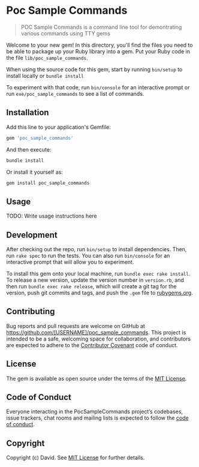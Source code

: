 # Poc Sample Commands

> POC Sample Commands is a command line tool for demontrating various commands using TTY gems

Welcome to your new gem! In this directory, you'll find the files you need to be able to package up your Ruby library into a gem. Put your Ruby code in the file `lib/poc_sample_commands`.

When using the source code for this gem, start by running `bin/setup` to install locally or `bundle install`

To experiment with that code, run `bin/console` for an interactive prompt or run `exe/poc_sample_commands` to see a list of commands.

## Installation

Add this line to your application's Gemfile:

```ruby
gem 'poc_sample_commands'
```

And then execute:

```bash
bundle install
```

Or install it yourself as:

```bash
gem install poc_sample_commands
```

## Usage

TODO: Write usage instructions here

## Development

After checking out the repo, run `bin/setup` to install dependencies. Then, run `rake spec` to run the tests. You can also run `bin/console` for an interactive prompt that will allow you to experiment.

To install this gem onto your local machine, run `bundle exec rake install`. To release a new version, update the version number in `version.rb`, and then run `bundle exec rake release`, which will create a git tag for the version, push git commits and tags, and push the `.gem` file to [rubygems.org](https://rubygems.org).

## Contributing

Bug reports and pull requests are welcome on GitHub at https://github.com/[USERNAME]/poc_sample_commands. This project is intended to be a safe, welcoming space for collaboration, and contributors are expected to adhere to the [Contributor Covenant](http://contributor-covenant.org) code of conduct.

## License

The gem is available as open source under the terms of the [MIT License](https://opensource.org/licenses/MIT).

## Code of Conduct

Everyone interacting in the PocSampleCommands project’s codebases, issue trackers, chat rooms and mailing lists is expected to follow the [code of conduct](https://github.com/[USERNAME]/poc_sample_commands/blob/master/CODE_OF_CONDUCT.md).

## Copyright

Copyright (c) David. See [MIT License](LICENSE.txt) for further details.
